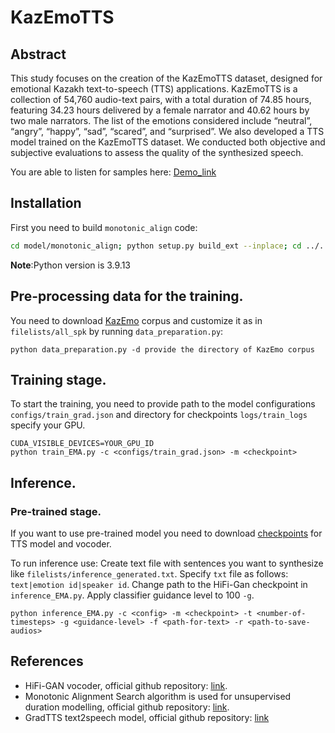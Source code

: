 # KazEmoTTS

## Abstract

This study focuses on the creation of the KazEmoTTS dataset, designed for emotional Kazakh text-to-speech
(TTS) applications. KazEmoTTS is a collection of 54,760 audio-text pairs, with a total duration of 74.85 hours,
featuring 34.23 hours delivered by a female narrator and 40.62 hours by two male narrators. The list of the
emotions considered include “neutral”, “angry”, “happy”, “sad”, “scared”, and “surprised”. We also developed a TTS
model trained on the KazEmoTTS dataset. We conducted both objective and subjective evaluations to assess the
quality of the synthesized speech.

You are able to listen for samples here: [Demo_link](https://anonimous4849.github.io)



## Installation

First you need to build `monotonic_align` code:

```bash
cd model/monotonic_align; python setup.py build_ext --inplace; cd ../..
```

**Note**:Python version is 3.9.13

## Pre-processing data for the training.

You need to download [KazEmo](https://drive.google.com/file/d/1jHzzqS58Te8xR1VqBl4dcpOCitsESi62/view?usp=share_link) corpus and customize it as in `filelists/all_spk` by running `data_preparation.py`:
```shell
python data_preparation.py -d provide the directory of KazEmo corpus
```

## Training stage.
To start the training, you need to provide path to the model configurations `configs/train_grad.json` and directory for checkpoints `logs/train_logs` specify your GPU.

```shell
CUDA_VISIBLE_DEVICES=YOUR_GPU_ID
python train_EMA.py -c <configs/train_grad.json> -m <checkpoint>
```

## Inference.

### Pre-trained stage.
If you want to use pre-trained model you need to download [checkpoints](https://drive.google.com/file/d/1yfIOoVZEiFflh9494Ul6bUmktYvdM7XM/view?usp=share_link) for TTS model and vocoder.

To run inference use:
Create text file with sentences you want to synthesize like `filelists/inference_generated.txt`.
Specify `txt` file as follows: `text|emotion id|speaker id`.
Change path to the HiFi-Gan checkpoint in `inference_EMA.py`.
Apply classifier guidance level to 100 `-g`.
```shell
python inference_EMA.py -c <config> -m <checkpoint> -t <number-of-timesteps> -g <guidance-level> -f <path-for-text> -r <path-to-save-audios>
```


## References

* HiFi-GAN vocoder, official github repository: [link](https://github.com/jik876/hifi-gan).
* Monotonic Alignment Search algorithm is used for unsupervised duration modelling, official github repository: [link](https://github.com/jaywalnut310/glow-tts).
* GradTTS text2speech model, official github repository: [link](https://github.com/huawei-noah/Speech-Backbones/tree/main/Grad-TTS)
